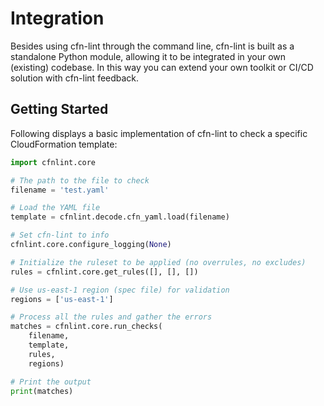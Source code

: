 # Integration
Besides using cfn-lint through the command line, cfn-lint is built as a standalone Python module, allowing it to be integrated in your own (existing) codebase. In this way you can extend your own toolkit or CI/CD solution with cfn-lint feedback.

## Getting Started
Following displays a basic implementation of cfn-lint to check a specific CloudFormation template:

```python
import cfnlint.core

# The path to the file to check
filename = 'test.yaml'

# Load the YAML file
template = cfnlint.decode.cfn_yaml.load(filename)

# Set cfn-lint to info
cfnlint.core.configure_logging(None)

# Initialize the ruleset to be applied (no overrules, no excludes)
rules = cfnlint.core.get_rules([], [], [])

# Use us-east-1 region (spec file) for validation
regions = ['us-east-1']

# Process all the rules and gather the errors
matches = cfnlint.core.run_checks(
    filename,
    template,
    rules,
    regions)

# Print the output
print(matches)
```
